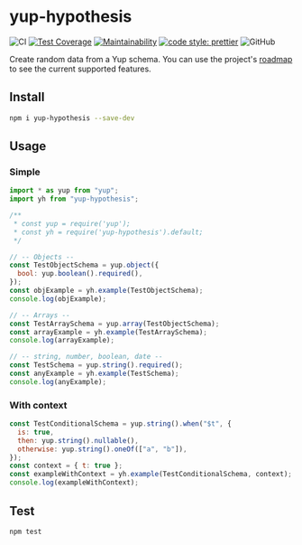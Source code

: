 # yup-hypothesis

![CI](https://github.com/hiigami/yup-hypothesis/actions/workflows/main.yml/badge.svg?branch=main)
[![Test Coverage](https://api.codeclimate.com/v1/badges/9290db12ea8831e07c89/test_coverage)](https://codeclimate.com/github/hiigami/yup-hypothesis/test_coverage)
[![Maintainability](https://api.codeclimate.com/v1/badges/9290db12ea8831e07c89/maintainability)](https://codeclimate.com/github/hiigami/yup-hypothesis/maintainability)
[![code style: prettier](https://img.shields.io/badge/code_style-prettier-ff69b4.svg?style=flat)](https://github.com/prettier/prettier)
![GitHub](https://img.shields.io/github/license/hiigami/yup-hypothesis)

Create random data from a Yup schema.
You can use the project's [roadmap](https://github.com/hiigami/yup-hypothesis/wiki/Roadmap) to see the current supported features.

## Install

```bash
npm i yup-hypothesis --save-dev
```

## Usage

### Simple

```js
import * as yup from "yup";
import yh from "yup-hypothesis";

/**
 * const yup = require('yup');
 * const yh = require('yup-hypothesis').default;
 */

// -- Objects --
const TestObjectSchema = yup.object({
  bool: yup.boolean().required(),
});
const objExample = yh.example(TestObjectSchema);
console.log(objExample);

// -- Arrays --
const TestArraySchema = yup.array(TestObjectSchema);
const arrayExample = yh.example(TestArraySchema);
console.log(arrayExample);

// -- string, number, boolean, date --
const TestSchema = yup.string().required();
const anyExample = yh.example(TestSchema);
console.log(anyExample);
```

### With context

```js
const TestConditionalSchema = yup.string().when("$t", {
  is: true,
  then: yup.string().nullable(),
  otherwise: yup.string().oneOf(["a", "b"]),
});
const context = { t: true };
const exampleWithContext = yh.example(TestConditionalSchema, context);
console.log(exampleWithContext);
```

## Test

```bash
npm test
```
